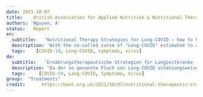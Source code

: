 ```yaml
---
date: 2021-10-07
title:    British Association for Applied Nutrition & Nutritional Therapy  
authors: 'Nguyen, A'
status:   Report
en:
  subtitle:   'Nutritional Therapy Strategies for Long-COVID – how to help the long haulers!'
  description: 'With the so-called curse of "Long-COVID" estimated to affect a third of people post-infection, the legacy of this virus is set to disrupt populations for years to come. It is still unclear as to why some people experience the virus more, or less, severely, and why prolonged symptoms linger in some but not in others. Inevitably there are still more questions than answers as the studies play catch-up with the reality of people living their lives blighted by persistent symptoms. Dubbed as "long-haulers" these people are now seeking therapeutic strategies to alleviate and support long-COVID symptoms in a bid to get back to full health as quickly as possible.'
  tags:    [COVID-19, Long-COVID, symptoms, virus]
de: 
  subtitle:   'Ernährungstherapeutische Strategien für Langzeitkranke - wie man den Long-COVID-Kranken hilft!'
  description: 'Da der so genannte Fluch von Long-COVID schätzungsweise ein Drittel der Menschen nach der Infektion betrifft, wird das Vermächtnis dieses Virus die Bevölkerung noch jahrelang beeinträchtigen. Es ist immer noch unklar, warum manche Menschen mehr oder weniger stark von dem Virus betroffen sind und warum die Symptome bei einigen länger anhalten, bei anderen aber nicht. Es gibt zwangsläufig immer noch mehr Fragen als Antworten, da die Studien mit der Realität der Menschen, die ihr Leben mit anhaltenden Symptomen verbringen, nicht Schritt halten können. Diese Menschen suchen jetzt nach therapeutischen Strategien zur Linderung und Unterstützung der lang anhaltenden COVID-Symptome, um so schnell wie möglich wieder ganz gesund zu werden.'
  tags:     [COVID-19, Lang-COVID, Symptome, Virus]
group:  "Treatments"
credit:      https://bant.org.uk/2021/10/07/nutritional-therapeutic-strategies-for-long-covid-how-to-help-the-long-haulers/
---
```

